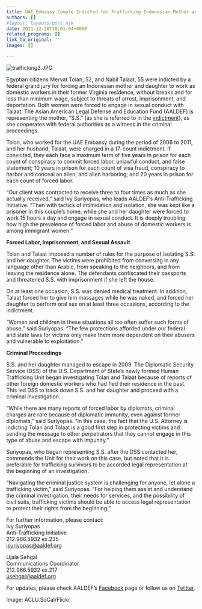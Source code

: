 ```yaml
---
title: UAE Embassy Couple Indicted for Trafficking Indonesian Mother and Daughter
authors: []
#layout: layouts/post.njk
date: 2011-12-20T10:01:04+0000
related_programs: []
link_to_original: ''
images: []

---
```

![trafficking3.JPG](/uploads/trafficking3-thumb-240x181-283.jpg)

Egyptian citizens Mervat Tolan, 52, and Nabil Talaat, 55 were indicted by a federal grand jury for forcing an Indonesian mother and daughter to work as domestic workers in their former Virginia residence, without breaks and for less than minimum wage, subject to threats of arrest, imprisonment, and deportation. Both women were forced to engage in sexual conduct with Talaat. The Asian American Legal Defense and Education Fund (AALDEF) is representing the mother, “S.S.” (as she is referred to in the [indictment](https://www.scribd.com/doc/73608076/Mervat-Tolan-and-Nabil-Talaat-Indictment)), as she cooperates with federal authorities as a witness in the criminal proceedings.

Tolan, who worked for the UAE Embassy during the period of 2006 to 2011, and her husband, Talaat, were charged in a 17-count indictment. If convicted, they each face a maximum term of five years in prison for each count of conspiracy to commit forced labor, unlawful conduct, and false statement; 10 years in prison for each count of visa fraud, conspiracy to harbor and conceal an alien, and alien harboring; and 20 years in prison for each count of forced labor.

“Our client was contracted to receive three to four times as much as she actually received,” said Ivy Suriyopas, who leads AALDEF’s Anti-Trafficking Initiative. “Then with tactics of intimidation and isolation, she was kept like a prisoner in this couple’s home, while she and her daughter were forced to work 15 hours a day and engage in sexual conduct. It is deeply troubling how high the prevalence of forced labor and abuse of domestic workers is among immigrant women.”

**Forced Labor, Imprisonment, and Sexual Assault**

Tolan and Talaat imposed a number of rules for the purpose of isolating S.S. and her daughter. The victims were prohibited from conversing in any language other than Arabic, from speaking to the neighbors, and from leaving the residence alone. The defendants confiscated their passports and threatened S.S. with imprisonment if she left the house.

On at least one occasion, S.S. was denied medical treatment. In addition, Talaat forced her to give him massages while he was naked, and forced her daughter to perform oral sex on at least three occasions, according to the indictment.

“Women and children in these situations all too often suffer such forms of abuse,” said Suriyopas. “The few protections afforded under our federal and state laws for victims only make them more dependent on their abusers and vulnerable to exploitation.”

**Criminal Proceedings**

S.S. and her daughter managed to escape in 2009. The Diplomatic Security Service (DSS) of the U.S. Department of State’s newly formed Human Trafficking Unit began investigating Tolan and Talaat because of reports of other foreign domestic workers who had fled their residence in the past. This led DSS to track down S.S. and her daughter and proceed with a criminal investigation.

“While there are many reports of forced labor by diplomats, criminal charges are rare because of diplomatic immunity, even against former diplomats,” said Suriyopas. “In this case, the fact that the U.S. Attorney is indicting Tolan and Tolaat is a good first step in protecting victims and sending the message to other perpetrators that they cannot engage in this type of abuse and escape with impunity.”

Suriyopas, who began representing S.S. after the DSS contacted her, commends the Unit for their work on this case, but noted that it is preferable for trafficking survivors to be accorded legal representation at the beginning of an investigation.

“Navigating the criminal justice system is challenging for anyone, let alone a trafficking victim,” said Suriyopas. “For helping them assist and understand the criminal investigation, their needs for services, and the possibility of civil suits, trafficking victims should be able to access legal representation to protect their rights from the beginning.”

For further information, please contact:  
Ivy Suriyopas  
Anti-Trafficking Initiative  
212\.966.5932 ex.235  
[isuriyopas@aaldef.org](mailto:isuriyopas@aaldef.org)

Ujala Sehgal  
Communications Coordinator  
212\.966.5932 ex.217  
[usehgal@aaldef.org](mailto:usehgal@aaldef.org)

For updates, please check AALDEF’s [Facebook](https://www.facebook.com/pages/Asian-American-Legal-Defense-and-Education-Fund-AALDEF/298112369682) page or follow us on [Twitter](https://twitter.com/#%21/aaldef).

Image: ACLU.SoCal/Flickr